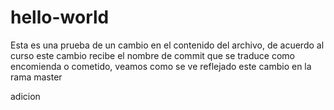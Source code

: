 # hello-world

Esta es una prueba de un cambio en el contenido del archivo, de acuerdo al curso este cambio recibe el nombre de commit que se traduce como encomienda o cometido, veamos como se ve reflejado este cambio en la rama master 

adicion
